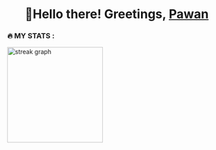 <h1 align="center">👋Hello there! Greetings, <a href="https://pawan-gautam011.github.io/portfolio/"> Pawan </a></h1>

<h3 align="left">🔥   MY STATS :</h3>

<div align="left">
  <img src="[https://streak-stats.demolab.com?user=Dev00kushal&locale=en&mode=daily&theme=dark&hide_border=false&border_radius=5&order=3](https://streak-stats.demolab.com/?user=Pawan-gautam011&locale=en&mode=daily&theme=dark&hide_border=false&border_radius=5&order=3)" height="220" alt="streak graph"  />
</div>
